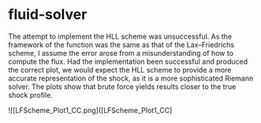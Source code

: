 # fluid-solver
The attempt to implement the HLL scheme was unsuccessful. As the framework of the function was the same as that of the Lax–Friedrichs scheme, I assume the error arose from a misunderstanding of how to compute the flux. Had the implementation been successful and produced the correct plot, we would expect the HLL scheme to provide a more accurate representation of the shock, as it is a more sophisticated Riemann solver. The plots show that brute force yields results closer to the true shock profile.


![[LFScheme_Plot1_CC.png]([LFScheme_Plot1_CC]

